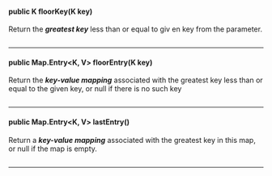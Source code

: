 #### public K floorKey(K key)

Return the ***greatest key*** less than or equal to giv en key from the parameter.

```java

```

-----



#### public Map.Entry<K, V> floorEntry(K key)

Return the ***key-value mapping*** associated with the greatest key less than or equal to the given key, or null if there is no such key

```java

```

-----



#### public Map.Entry<K, V> lastEntry()

Return a ***key-value mapping*** associated with the greatest key in this map, or null if the map is empty.

```java

```

-----

